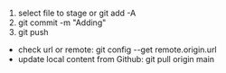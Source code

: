 1) select file to stage or git add -A
2) git commit -m "Adding"
3) git push


- check url or remote: git config --get remote.origin.url
- update local content from Github: git pull origin main
